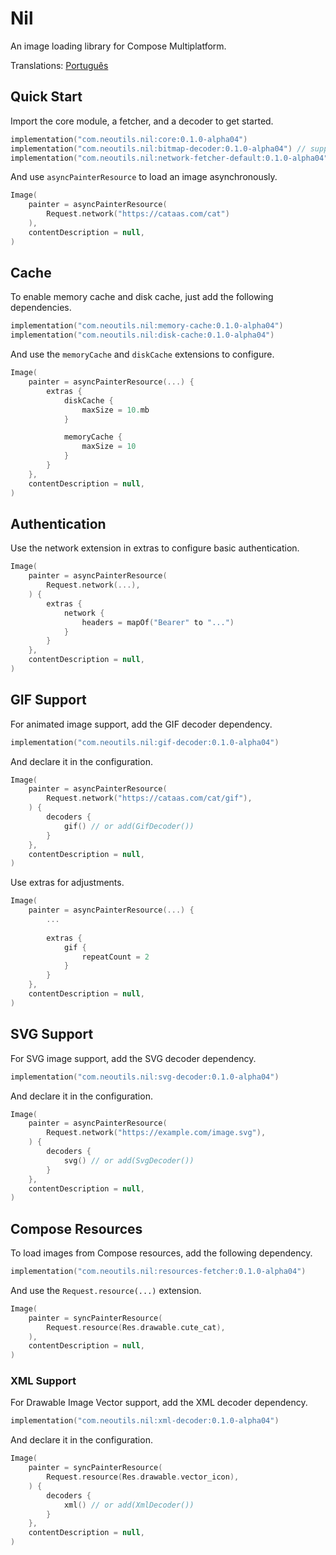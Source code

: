 # Nil

An image loading library for Compose Multiplatform.

Translations: [Português](README-pt.md)

## Quick Start

Import the core module, a fetcher, and a decoder to get started.

```kotlin
implementation("com.neoutils.nil:core:0.1.0-alpha04")
implementation("com.neoutils.nil:bitmap-decoder:0.1.0-alpha04") // supports PNG, JPEG and WEBP
implementation("com.neoutils.nil:network-fetcher-default:0.1.0-alpha04")
```

And use `asyncPainterResource` to load an image asynchronously.

```kotlin
Image(
    painter = asyncPainterResource(
        Request.network("https://cataas.com/cat")
    ),
    contentDescription = null,
)
```

## Cache

To enable memory cache and disk cache, just add the following dependencies.

```kotlin
implementation("com.neoutils.nil:memory-cache:0.1.0-alpha04")
implementation("com.neoutils.nil:disk-cache:0.1.0-alpha04")
```

And use the `memoryCache` and `diskCache` extensions to configure.

``` kotlin
Image(
    painter = asyncPainterResource(...) {
        extras {
            diskCache {
                maxSize = 10.mb
            }

            memoryCache {
                maxSize = 10
            }
        }
    },
    contentDescription = null,
)
```

## Authentication

Use the network extension in extras to configure basic authentication.

``` kotlin
Image(
    painter = asyncPainterResource(
        Request.network(...),
    ) {
        extras {
            network {
                headers = mapOf("Bearer" to "...")
            }
        }
    },
    contentDescription = null,
)
```

## GIF Support

For animated image support, add the GIF decoder dependency.

```kotlin
implementation("com.neoutils.nil:gif-decoder:0.1.0-alpha04")
```

And declare it in the configuration.

```kotlin
Image(
    painter = asyncPainterResource(
        Request.network("https://cataas.com/cat/gif"),
    ) {
        decoders {
            gif() // or add(GifDecoder())
        }
    },
    contentDescription = null,
)
```

Use extras for adjustments.

``` kotlin
Image(
    painter = asyncPainterResource(...) {
        ...
    
        extras {
            gif {
                repeatCount = 2
            }
        }
    },
    contentDescription = null,
)
```

## SVG Support

For SVG image support, add the SVG decoder dependency.

```kotlin
implementation("com.neoutils.nil:svg-decoder:0.1.0-alpha04")
```

And declare it in the configuration.

```kotlin
Image(
    painter = asyncPainterResource(
        Request.network("https://example.com/image.svg"),
    ) {
        decoders {
            svg() // or add(SvgDecoder())
        }
    },
    contentDescription = null,
)
```

## Compose Resources

To load images from Compose resources, add the following dependency.

```kotlin
implementation("com.neoutils.nil:resources-fetcher:0.1.0-alpha04")
```

And use the `Request.resource(...)` extension.

```kotlin
Image(
    painter = syncPainterResource(
        Request.resource(Res.drawable.cute_cat),
    ),
    contentDescription = null,
)
```

### XML Support

For Drawable Image Vector support, add the XML decoder dependency.

```kotlin
implementation("com.neoutils.nil:xml-decoder:0.1.0-alpha04")
```

And declare it in the configuration.

```kotlin
Image(
    painter = syncPainterResource(
        Request.resource(Res.drawable.vector_icon),
    ) {
        decoders {
            xml() // or add(XmlDecoder())
        }
    },
    contentDescription = null,
)
```